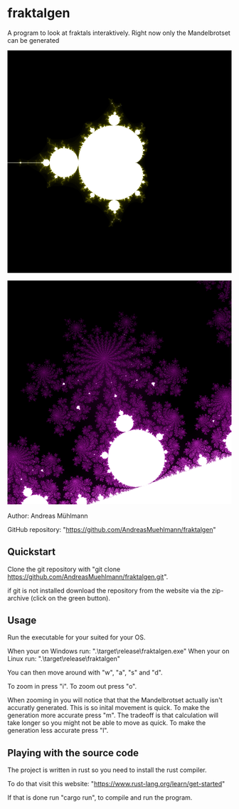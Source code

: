 # fraktalgen
A program to look at fraktals interaktively. Right now only the
Mandelbrotset can be generated

![alt text](https://github.com/AndreasMuehlmann/fraktalgen/blob/main/pictures/mandelbrotset-green.png)

![alt text](https://github.com/AndreasMuehlmann/fraktalgen/blob/main/pictures/top-mandelbrotset-purple.png)

Author: Andreas Mühlmann

GitHub repository: "https://github.com/AndreasMuehlmann/fraktalgen"

## Quickstart
Clone the git repository with
"git clone https://github.com/AndreasMuehlmann/fraktalgen.git".

if git is not installed download the
repository from the website via the zip-archive (click on the green button).

## Usage
Run the executable for your suited for your OS.

When your on Windows run: ".\target\release\fraktalgen.exe"
When your on Linux run: ".\target\release\fraktalgen"

You can then move around with "w", "a", "s" and "d".

To zoom in press "i". To zoom out press "o".

When zooming in you will notice that that the Mandelbrotset
actually isn't accuratly generated. This is so inital movement is quick.
To make the generation more accurate press "m". The tradeoff is that 
calculation will take longer so you might not be able to move as quick.
To make the generation less accurate press "l".

## Playing with the source code
The project is written in rust so you need to install the rust compiler.

To do that visit this website: "https://www.rust-lang.org/learn/get-started"

If that is done run "cargo run", to compile and run the program.
